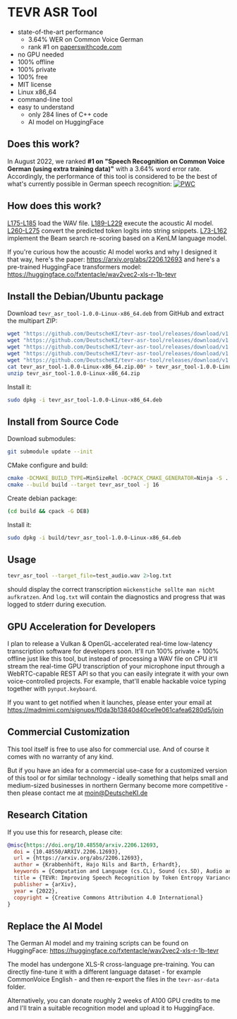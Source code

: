 # TEVR ASR Tool

* state-of-the-art performance 
  * 3.64% WER on Common Voice German
  * rank #1 on [paperswithcode.com](https://paperswithcode.com/sota/speech-recognition-on-common-voice-german)
* no GPU needed
* 100% offline
* 100% private
* 100% free
* MIT license
* Linux x86_64
* command-line tool
* easy to understand
  * only 284 lines of C++ code
  * AI model on HuggingFace

## Does this work?

In August 2022, we ranked 
**#1 on "Speech Recognition on Common Voice German (using extra training data)"**
with a 3.64% word error rate.
Accordingly, the performance of this tool is considered to be
the best of what's currently possible
in German speech recognition:
[![PWC](https://img.shields.io/endpoint.svg?url=https://paperswithcode.com/badge/tevr-improving-speech-recognition-by-token/speech-recognition-on-common-voice-german)](https://paperswithcode.com/sota/speech-recognition-on-common-voice-german?p=tevr-improving-speech-recognition-by-token)

## How does this work?

[L175-L185](https://github.com/DeutscheKI/tevr-asr-tool/blob/v1.0.0/tevr_asr_tool.cc#L175-L185) 
load the WAV file.
[L189-L229](https://github.com/DeutscheKI/tevr-asr-tool/blob/v1.0.0/tevr_asr_tool.cc#L189-L229)
execute the acoustic AI model.
[L260-L275](https://github.com/DeutscheKI/tevr-asr-tool/blob/v1.0.0/tevr_asr_tool.cc#L260-L275)
convert the predicted token logits into string snippets.
[L73-L162](https://github.com/DeutscheKI/tevr-asr-tool/blob/v1.0.0/tevr_asr_tool.cc#L73-L162)
implement the Beam search re-scoring based on a KenLM language model. 

If you're curious how the acoustic AI model works 
and why I designed it that way, here's the paper:
https://arxiv.org/abs/2206.12693
and here's a pre-trained HuggingFace transformers model:
https://huggingface.co/fxtentacle/wav2vec2-xls-r-1b-tevr


## Install the Debian/Ubuntu package
Download `tevr_asr_tool-1.0.0-Linux-x86_64.deb` from GitHub
and extract the multipart ZIP:
```bash
wget "https://github.com/DeutscheKI/tevr-asr-tool/releases/download/v1.0.0/tevr_asr_tool-1.0.0-Linux-x86_64.zip.001"
wget "https://github.com/DeutscheKI/tevr-asr-tool/releases/download/v1.0.0/tevr_asr_tool-1.0.0-Linux-x86_64.zip.002"
wget "https://github.com/DeutscheKI/tevr-asr-tool/releases/download/v1.0.0/tevr_asr_tool-1.0.0-Linux-x86_64.zip.003"
wget "https://github.com/DeutscheKI/tevr-asr-tool/releases/download/v1.0.0/tevr_asr_tool-1.0.0-Linux-x86_64.zip.004"
wget "https://github.com/DeutscheKI/tevr-asr-tool/releases/download/v1.0.0/tevr_asr_tool-1.0.0-Linux-x86_64.zip.005"
cat tevr_asr_tool-1.0.0-Linux-x86_64.zip.00* > tevr_asr_tool-1.0.0-Linux-x86_64.zip
unzip tevr_asr_tool-1.0.0-Linux-x86_64.zip
```
Install it:
```bash
sudo dpkg -i tevr_asr_tool-1.0.0-Linux-x86_64.deb
```

## Install from Source Code
Download submodules:
```bash
git submodule update --init
```
CMake configure and build:
```bash
cmake -DCMAKE_BUILD_TYPE=MinSizeRel -DCPACK_CMAKE_GENERATOR=Ninja -S . -B build
cmake --build build --target tevr_asr_tool -j 16
```
Create debian package:
```bash
(cd build && cpack -G DEB)
```
Install it:
```bash
sudo dpkg -i build/tevr_asr_tool-1.0.0-Linux-x86_64.deb
```

## Usage

```bash
tevr_asr_tool --target_file=test_audio.wav 2>log.txt
```
should display the correct transcription
` mückenstiche sollte man nicht aufkratzen `.
And `log.txt` will contain the diagnostics and progress 
that was logged to stderr during execution.

## GPU Acceleration for Developers

I plan to release a Vulkan & OpenGL-accelerated 
real-time low-latency transcription 
software for developers soon.
It'll run 100% private + 100% offline 
just like this tool,
but instead of processing a WAV file on CPU
it'll stream the real-time GPU transcription 
of your microphone input
through a WebRTC-capable REST API
so that you can easily integrate it 
with your own voice-controlled projects.
For example, that'll enable 
hackable voice typing 
together with `pynput.keyboard`.

If you want to get notified when it launches,
please enter your email at
https://madmimi.com/signups/f0da3b13840d40ce9e061cafea6280d5/join

## Commercial Customization

This tool itself is free to use also for commercial use.
And of course it comes with no warranty of any kind.

But if you have an idea for a commercial use-case for 
a customized version of this tool or for similar 
technology - ideally something that helps 
small and medium-sized businesses in northern Germany
become more competitive - 
then please contact me at moin@DeutscheKI.de



## Research Citation

If you use this for research, please cite:
```bibtex
@misc{https://doi.org/10.48550/arxiv.2206.12693,
  doi = {10.48550/ARXIV.2206.12693},
  url = {https://arxiv.org/abs/2206.12693},
  author = {Krabbenhöft, Hajo Nils and Barth, Erhardt},  
  keywords = {Computation and Language (cs.CL), Sound (cs.SD), Audio and Speech Processing (eess.AS), FOS: Computer and information sciences, FOS: Computer and information sciences, FOS: Electrical engineering, electronic engineering, information engineering, FOS: Electrical engineering, electronic engineering, information engineering, F.2.1; I.2.6; I.2.7},  
  title = {TEVR: Improving Speech Recognition by Token Entropy Variance Reduction},  
  publisher = {arXiv},  
  year = {2022}, 
  copyright = {Creative Commons Attribution 4.0 International}
}
```

## Replace the AI Model

The German AI model and my training scripts can be found on HuggingFace:
https://huggingface.co/fxtentacle/wav2vec2-xls-r-1b-tevr

The model has undergone XLS-R cross-language pre-training.
You can directly fine-tune it with a different 
language dataset - for example CommonVoice English - 
and then re-export the files in the
`tevr-asr-data` folder.

Alternatively, you can donate roughly 2 weeks of 
A100 GPU credits to me 
and I'll train a suitable recognition model
and upload it to HuggingFace.
